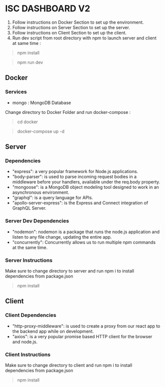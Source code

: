 # ISC DASHBOARD V2

1. Follow instructions on Docker Section to set up the environment.
2. Follow instructions on Server Section to set up the server.
3. Follow instructions on Client Section to set up the client.
4. Run dev script from root directory with npm to launch server and client at same time :

> npm install

> npm run dev

## Docker

### Services

- mongo : MongoDB Database

Change directory to Docker Folder and run docker-compose :

> cd docker

> docker-compose up -d

## Server

### Dependencies

- "express": a very popular framework for Node.js applications.
- "body-parser": is used to parse incoming request bodies in a middleware before your handlers, available under the req.body property.
- "mongoose": is a MongoDB object modeling tool designed to work in an asynchronous environment.
- "graphql": is a query language for APIs.
- "apollo-server-express": is the Express and Connect integration of GraphQL Server.

### Server Dev Dependencies

- "nodemon": nodemon is a package that runs the node.js application and listen to any file change, updating the entire app.
- "concurrently": Concurrently allows us to run multiple npm commands at the same time.

### Server Instructions

Make sure to change directory to server and run npm i to install dependencies from package.json

> npm install

## Client

### Client Dependencies

- "http-proxy-middleware": is used to create a proxy from our react app to the backend app while on development.
- "axios": is a very popular promise based HTTP client for the browser and node.js.

### Client Instructions

Make sure to change directory to client and run npm i to install dependencies from package.json

> npm install
